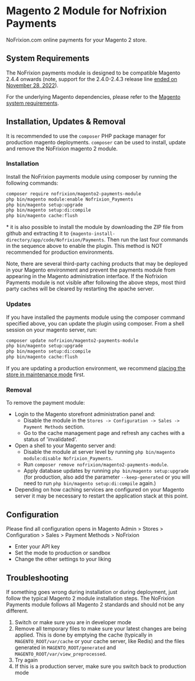 # Magento 2 Module for Nofrixion Payments ##

NoFrixion.com online payments for your Magento 2 store.

## System Requirements ##

The NoFrixion payments module is designed to be compatible Magento 2.4.4 onwards (note, support for the 2.4.0-2.4.3 release line [ended on November 28, 2022](https://experienceleague.adobe.com/docs/commerce-operations/release/versions.html?lang=en)).

For the underlying Magento dependencies, please refer to the [Magento system requirements](https://experienceleague.adobe.com/docs/commerce-operations/installation-guide/system-requirements.html).

## Installation, Updates & Removal ##

It is recommended to use the `composer` PHP package manager for production magento deployments. `composer` can be used to install, update and remove the NoFrixion magento 2 module.

### Installation ###

Install the NoFrixion payments module using composer by running the following commands:

```bash
composer require nofrixion/magento2-payments-module
php bin/magento module:enable Nofrixion_Payments
php bin/magento setup:upgrade
php bin/magento setup:di:compile
php bin/magento cache:flush
```

\* it is also possible to install the module by downloading the ZIP file from github and extracting it to `{magento-install-directory/app/code/Nofrixion/Payments`. Then run the last four commands in the sequence above to enable the plugin. This method is NOT recommended for production environments.

Note, there are several third-party caching products that may be deployed in your Magento environment and prevent the payments module from appearing in the Magento administration interface. If the Nofrixion Payments module is not visible after following the above steps, most third party caches will be cleared by restarting the apache server.

### Updates ###

If you have installed the payments module using the composer command specified above, you can update the plugin using composer. From a shell session on your magento server, run:

```bash
composer update nofrixion/magento2-payments-module
php bin/magento setup:upgrade
php bin/magento setup:di:compile
php bin/magento cache:flush
```

If you are updating a production environment, we recommend [placing the store in maintenance mode](https://experienceleague.adobe.com/docs/commerce-operations/installation-guide/tutorials/maintenance-mode.html) first.

### Removal ###

To remove the payment module:

- Login to the Magento storefront administration panel and:
  - Disable the module in the `Stores -> Configuration -> Sales -> Payment Methods` section.
  - Go to the cache management page and refresh any caches with a status of 'invalidated'.
- Open a shell to your Magento server and:
  - Disable the module at server level by running `php bin/magento module:disable Nofrixion_Payments`.
  - Run `composer remove nofrixion/magento2-payments-module`.
  - Apply database updates by running `php bin/magento setup:upgrade` (for production, also add the parameter `--keep-generated` or you will need to run `php bin/magento setup:di:compile` again.)
- Depending on how caching services are configured on your Magento server it may be necessary to restart the application stack at this point.

## Configuration ##

Please find all configuration opens in Magento Admin > Stores > Configuration > Sales > Payment Methods > NoFrixion

- Enter your API key
- Set the mode to production or sandbox
- Change the other settings to your liking

## Troubleshooting ##

If something goes wrong during installation or during deployment, just follow the typical Magento 2 module installation steps. The NoFrixion Payments module follows all Magento 2 standards and should not be any different.

1. Switch or make sure you are in developer mode
2. Remove all temporary files to make sure your latest changes are being applied. This is done by emptying the cache (typically in `MAGENTO_ROOT/var/cache` or your cache server, like Redis) and the files generated in `MAGENTO_ROOT/generated` and `MAGENTO_ROOT/var/view_preprocessed`.
3. Try again
4. If this is a production server, make sure you switch back to production mode
